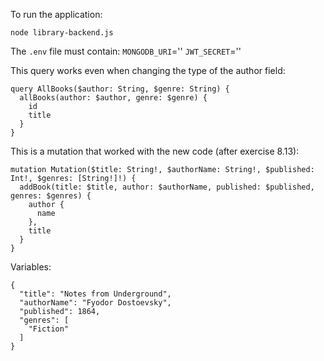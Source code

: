To run the application:

`node library-backend.js`


The `.env` file must contain:
`MONGODB_URI`='<connection string>'
`JWT_SECRET`='<secret>'

This query works even when changing the type of the author field:

```
query AllBooks($author: String, $genre: String) {
  allBooks(author: $author, genre: $genre) {
    id
    title
  }
}
```

This is a mutation that worked with the new code (after exercise 8.13):

```
mutation Mutation($title: String!, $authorName: String!, $published: Int!, $genres: [String!]!) {
  addBook(title: $title, author: $authorName, published: $published, genres: $genres) {
    author {
      name
    },
    title
  }
}
```

Variables:
```
{
  "title": "Notes from Underground",
  "authorName": "Fyodor Dostoevsky",
  "published": 1864,
  "genres": [
    "Fiction"
  ]
}
```